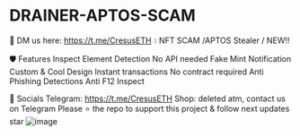# DRAINER-APTOS-SCAM


📩 DM us here: https://t.me/CresusETH 
💧 NFT SCAM /APTOS Stealer / NEW!!

🛡️ Features
 Inspect Element Detection
 No API needed
 Fake Mint Notification
 Custom & Cool Design
 Instant transactions
 No contract required
 Anti  Phishing Detections
 Anti F12 Inspect
 
🌊 Socials
Telegram: https://t.me/CresusETH
Shop: deleted atm, contact us on Telegram
Please ⭐ the repo to support this project & follow next updates
star
![image](https://user-images.githubusercontent.com/116323045/199383698-4884264d-8f15-48b1-9e59-a6521c1af046.png)
